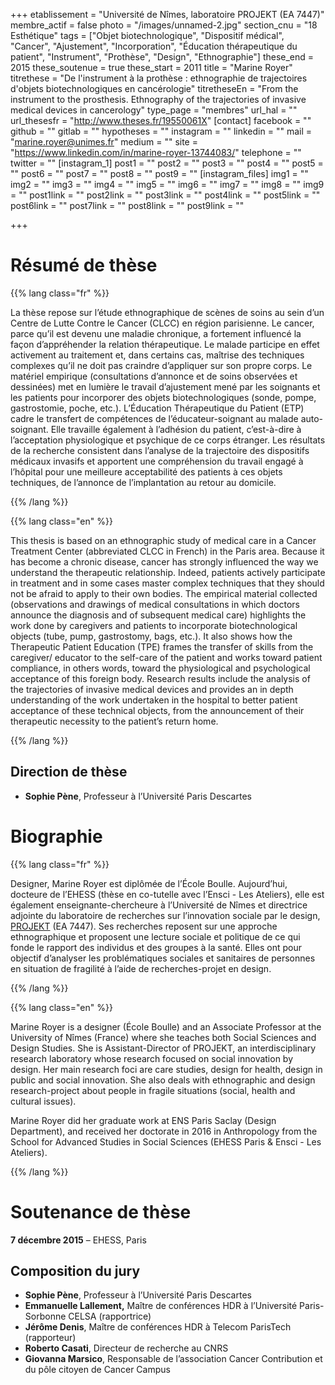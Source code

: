 +++
etablissement = "Université de Nîmes, laboratoire PROJEKT (EA 7447)"
membre_actif = false
photo = "/images/unnamed-2.jpg"
section_cnu = "18 Esthétique"
tags = ["Objet biotechnologique", "Dispositif médical", "Cancer", "Ajustement", "Incorporation", "Éducation thérapeutique du patient", "Instrument", "Prothèse", "Design", "Ethnographie"]
these_end = 2015
these_soutenue = true
these_start = 2011
title = "Marine Royer"
titrethese = "De l'instrument à la prothèse : ethnographie de trajectoires d'objets biotechnologiques en cancérologie"
titretheseEn = "From the instrument to the prosthesis. Ethnography of the trajectories of invasive medical devices in cancerology"
type_page = "membres"
url_hal = ""
url_thesesfr = "http://www.theses.fr/19550061X"
[contact]
facebook = ""
github = ""
gitlab = ""
hypotheses = ""
instagram = ""
linkedin = ""
mail = "marine.royer@unimes.fr"
medium = ""
site = "https://www.linkedin.com/in/marine-royer-13744083/"
telephone = ""
twitter = ""
[instagram_1]
post1 = ""
post2 = ""
post3 = ""
post4 = ""
post5 = ""
post6 = ""
post7 = ""
post8 = ""
post9 = ""
[instagram_files]
img1 = ""
img2 = ""
img3 = ""
img4 = ""
img5 = ""
img6 = ""
img7 = ""
img8 = ""
img9 = ""
post1link = ""
post2link = ""
post3link = ""
post4link = ""
post5link = ""
post6link = ""
post7link = ""
post8link = ""
post9link = ""

+++

<!-- Supprimer les parties non remplies (supprimer les blocks de lang s'il n'y a pas deux langues). Tu es libre d'ajouter ce que tu veux à cette partie -->

# Résumé de thèse

{{% lang class="fr" %}}

La thèse repose sur l’étude ethnographique de scènes de soins au sein d’un Centre de Lutte Contre le Cancer (CLCC) en région parisienne. Le cancer, parce qu’il est devenu une maladie chronique, a fortement influencé la façon d’appréhender la relation thérapeutique. Le malade participe en effet activement au traitement et, dans certains cas, maîtrise des techniques complexes qu’il ne doit pas craindre d’appliquer sur son propre corps. Le matériel empirique (consultations d’annonce et de soins observées et dessinées) met en lumière le travail d’ajustement mené par les soignants et les patients pour incorporer des objets biotechnologiques (sonde, pompe, gastrostomie, poche, etc.). L’Éducation Thérapeutique du Patient (ETP) cadre le transfert de compétences de l’éducateur-soignant au malade auto-soignant. Elle travaille également à l’adhésion du patient, c’est-à-dire à l’acceptation physiologique et psychique de ce corps étranger. Les résultats de la recherche consistent dans l’analyse de la trajectoire des dispositifs médicaux invasifs et apportent une compréhension du travail engagé à l’hôpital pour une meilleure acceptabilité des patients à ces objets techniques, de l’annonce de l’implantation au retour au domicile.

{{% /lang %}}

{{% lang class="en" %}}

This thesis is based on an ethnographic study of medical care in a Cancer Treatment Center (abbreviated CLCC in French) in the Paris area. Because it has become a chronic disease, cancer has strongly influenced the way we understand the therapeutic relationship. Indeed, patients actively participate in treatment and in some cases master complex techniques that they should not be afraid to apply to their own bodies. The empirical material collected (observations and drawings of medical consultations in which doctors announce the diagnosis and of subsequent medical care) highlights the work done by caregivers and patients to incorporate biotechnological objects (tube, pump, gastrostomy, bags, etc.). It also shows how the Therapeutic Patient Education (TPE) frames the transfer of skills from the caregiver/ educator to the self-care of the patient and works toward patient compliance, in others words, toward the physiological and psychological acceptance of this foreign body. Research results include the analysis of the trajectories of invasive medical devices and provides an in depth understanding of the work undertaken in the hospital to better patient acceptance of these technical objects, from the announcement of their therapeutic necessity to the patient’s return home.

{{% /lang %}}

## Direction de thèse

* **Sophie Pène**, Professeur à l’Université Paris Descartes

# Biographie

{{% lang class="fr" %}}

Designer, Marine Royer est diplômée de l’École Boulle. Aujourd’hui, docteure de l’EHESS (thèse en co-tutelle avec l’Ensci - Les Ateliers), elle est également enseignante-chercheure à l’Université de Nîmes et directrice adjointe du laboratoire de recherches sur l’innovation sociale par le design,[ PROJEKT](http://projekt.unimes.fr/) (EA 7447). Ses recherches reposent sur une approche ethnographique et proposent une lecture sociale et politique de ce qui fonde le rapport des individus et des groupes à la santé. Elles ont pour objectif d’analyser les problématiques sociales et sanitaires de personnes en situation de fragilité à l’aide de recherches-projet en design.

{{% /lang %}}

{{% lang class="en" %}}

Marine Royer is a designer (École Boulle) and an Associate Professor at the University of Nîmes (France) where she teaches both Social Sciences and Design Studies. She is Assistant-Director of PROJEKT, an interdisciplinary research laboratory whose research focused on social innovation by design. Her main research foci are care studies, design for health, design in public and social innovation. She also deals with ethnographic and design research-project about people in fragile situations (social, health and cultural issues).

Marine Royer did her graduate work at ENS Paris Saclay (Design Department), and received her doctorate in 2016 in Anthropology from the School for Advanced Studies in Social Sciences (EHESS Paris & Ensci - Les Ateliers).

{{% /lang %}}

# Soutenance de thèse

**7 décembre 2015** – EHESS, Paris

## Composition du jury

* **Sophie Pène**, Professeur à l’Université Paris Descartes
* **Emmanuelle Lallement,** Maître de conférences HDR à l’Université Paris-Sorbonne CELSA (rapportrice)
* **Jérôme Denis**, Maître de conférences HDR à Telecom ParisTech (rapporteur)
* **Roberto Casati**, Directeur de recherche au CNRS
* **Giovanna Marsico**, Responsable de l’association Cancer Contribution et du pôle citoyen de Cancer Campus